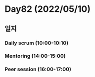 # Day82 (2022/05/10)

## 일지

### Daily scrum (10:00-10:10)

### Mentoring (14:00-15:00)

### Peer session (16:00-17:00)
